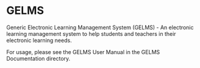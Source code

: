 # GELMS

Generic Electronic Learning Management System (GELMS) - An electronic learning management system to help students and teachers in their electronic learning needs.

For usage, please see the GELMS User Manual in the GELMS Documentation directory.
